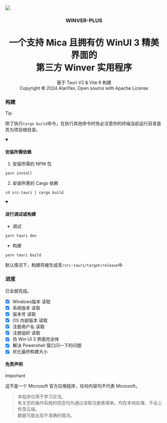 <picture align="center">
 <source media="(prefers-color-scheme: dark)" srcset="https://github.com/user-attachments/assets/8ad9a4c9-a8b3-41ca-91cc-6678e1a4f3ca">
 <source media="(prefers-color-scheme: light)" srcset="https://github.com/user-attachments/assets/b3963dd3-1502-4dab-8f44-f06e590255f0">
 <img src="https://github.com/user-attachments/assets/b3963dd3-1502-4dab-8f44-f06e590255f0">
</picture>
<h3 align="center">WINVER-PLUS</h3>
<h1 align="center">一个支持 Mica 且拥有仿 WinUI 3 精美界面的<br>第三方 Winver 实用程序</h1>

<p align="center">基于 Tauri V2 & Vite 6 构建<br>
Copyright © 2024 AlanYan, Open source with Apache License</p>

### 构建
> [!TIP]
> 除了执行`cargo build`命令，在执行其他命令时务必注意你的终端当前运行目录是否为项目根目录。

<details open>
<summary><h4>安装所需依赖</h4></summary>
 
1. 安装所需的 NPM 包
``` shell
yarn install
```
2. 安装所需的 Cargo 依赖
``` shell
cd src-tauri | cargo build
```

</details>
<details open>
<summary><h4>进行调试或构建</h4></summary>

+ 调试
``` shell
yarn tauri dev
```
+ 构建
``` shell
yarn tauri build
```
默认情况下，构建将被生成至`/src-tauri/target/release`中

</details>

### 进度
已全部完成。
- [X] Windows版本 读取  
- [X] 系统版本 读取  
- [X] 版本号 读取  
- [X] OS 内部版本 读取  
- [X] 注册用户名 读取  
- [X] 注册组织 读取  
- [X] 仿 Win UI 3 界面完全体
- [X] 解决 Powershell 窗口闪一下的问题
- [X] 优化最终构建大小
#### 免责声明
> [!IMPORTANT]
> 这不是一个 Microsoft 官方应用程序，任何内容均不代表 Microsoft。

> 本程序仅用于学习交流。  
> 有关您的操作系统的信息均为通过读取注册表得来，均在本地处理，不会上传至云端。  
> 数据可能出现不准确的情况。  
